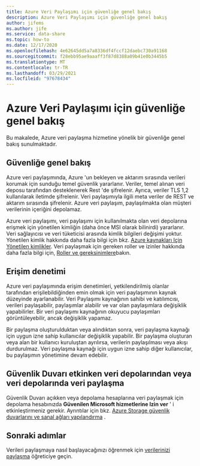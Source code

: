 ```yaml
---
title: Azure Veri Paylaşımı için güvenliğe genel bakış
description: Azure Veri Paylaşımı için güvenliğe genel bakış
author: jifems
ms.author: jife
ms.service: data-share
ms.topic: how-to
ms.date: 12/17/2020
ms.openlocfilehash: 4e62645dd5a7a8336df4fccf12daebc730a91168
ms.sourcegitcommit: f28ebb95ae9aaaff3f87d8388a09b41e0b3445b5
ms.translationtype: MT
ms.contentlocale: tr-TR
ms.lasthandoff: 03/29/2021
ms.locfileid: "97678434"
---
```

# <a name="security-overview-for-azure-data-share"></a>Azure Veri Paylaşımı için güvenliğe genel bakış

Bu makalede, Azure veri paylaşma hizmetine yönelik bir güvenliğe genel bakış sunulmaktadır.

## <a name="security-overview"></a>Güvenliğe genel bakış

Azure veri paylaşımında, Azure 'un bekleyen ve aktarım sırasında verileri korumak için sunduğu temel güvenlik yararlanır. Veriler, temel alınan veri deposu tarafından desteklenerek Rest 'de şifrelenir. Ayrıca, veriler TLS 1,2 kullanılarak iletimde şifrelenir. Veri paylaşımıyla ilgili meta veriler de REST ve aktarım sırasında şifrelenir. Azure veri paylaşım, paylaşılmakta olan müşteri verilerinin içeriğini depolamaz.

Azure veri paylaşımı, veri paylaşımı için kullanılmakta olan veri depolarına erişmek için yönetilen kimliğin (daha önce MSI olarak bilinirdi) yararlanır. Veri sağlayıcısı ve veri tüketicisi arasında kimlik bilgileri değişimi yoktur. Yönetilen kimlik hakkında daha fazla bilgi için bkz. [Azure kaynakları Için Yönetilen kimlikler](../active-directory/managed-identities-azure-resources/services-support-managed-identities.md). Veri paylaşmak için gereken roller ve izinler hakkında daha fazla bilgi için, [Roller ve gereksinimlere](concepts-roles-permissions.md)bakın.

## <a name="access-control"></a>Erişim denetimi

Azure veri paylaşımında erişim denetimleri, yetkilendirilmiş olanlar tarafından erişilebildiğinden emin olmak için veri paylaşımının kaynak düzeyinde ayarlanabilir. Veri Paylaşımı kaynağının sahibi ve katılımcısı, verileri paylaşabilir, paylaşımlar alabilir ve var olan paylaşımlara değişiklik yapabilirler. Bir veri paylaşımı kaynağının okuyucu paylaşımları görüntüleyebilir, ancak değişiklik yapamaz. 

Bir paylaşma oluşturulduktan veya alındıktan sonra, veri paylaşma kaynağı için uygun izne sahip kullanıcılar değişiklik yapabilir. Bir paylaşma oluşturan veya alan bir kullanıcı kuruluştan ayrılırsa, verilerin paylaşılması veya akışı durdurulmaz. Veri paylaşma kaynağı için uygun izne sahip diğer kullanıcılar, bu paylaşımın yönetimine devam edebilir.

## <a name="share-data-from-or-to-data-stores-with-firewall-enabled"></a>Güvenlik Duvarı etkinken veri depolarından veya veri depolarında veri paylaşma
Güvenlik Duvarı açıkken veya depolama hesaplarına veri paylaşmak için depolama hesabınızda **Güvenilen Microsoft hizmetlerine Izin ver** ' i etkinleştirmeniz gerekir. Ayrıntılar için bkz. [Azure Storage güvenlik duvarlarını ve sanal ağları yapılandırma](
https://docs.microsoft.com/azure/storage/common/storage-network-security#trusted-microsoft-services) .


## <a name="next-steps"></a>Sonraki adımlar

Verileri paylaşmaya nasıl başlayacağınızı öğrenmek için [verilerinizi paylaşma](share-your-data.md) öğreticiye geçin.
